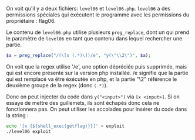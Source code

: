 On voit qu'il y a deux fichiers: `level06` et `level06.php`.
`level06` a des permissions spéciales qui éxécutent le programme avec les permissions du propriétaire : flag06.

Le contenu de `level06.php` utilise plusieurs `preg_replace`, dont un qui prend le paramètre de `level06` en tant que contenu dans lequel rechercher une partie.
```php
$a = preg_replace("/(\[x (.*)\])/e", "y(\"\\2\")", $a);
```
On voit que la regex utilise '/e', une option dépréciée puis supprimée, mais qui est encore présente sur la version php installée.
/e signifie que la partie qui est remplacé va être éxécutée en php, et la partie "\\2" référence le deuxième groupe de la regex (donc `(.*)`).

Donc on peut injecter du code dans `y("<input>")` via `[x <input>]`.
Si on essaye de mettre des guillemets, ils sont échapés donc cela ne fonctionnera pas.
On peut utiliser les accolades pour insérer du code dans la string :
```bash
echo '[x {${shell_exec(getflag)}}]' > exploit
./level06 exploit
```
